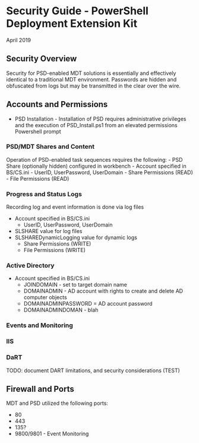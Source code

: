 # Security Guide - PowerShell Deployment Extension Kit
April 2019

## Security Overview
Security for PSD-enabled MDT solutions is essentially and effectively identical to a traditional MDT environment. Passwords are hidden and obfuscated from logs but may be transmitted in the clear over the wire.

## Accounts and Permissions
- PSD Installation - Installation of PSD requires administrative privileges and the execution of PSD_Install.ps1 from an elevated permissions Powershell prompt

### PSD/MDT Shares and Content
Operation of PSD-enabled task sequences requires the following:
    - PSD Share (optionally hidden) configured in workbench
    - Account specified in BS/CS.ini
        - UserID, UserPassword, UserDomain 
    - Share Permissions (READ)
    - File Permissions (READ)

### Progress and Status Logs
Recording log and event information is done via log files
- Account specified in BS/CS.ini
    - UserID, UserPassword, UserDomain
 - SLSHARE value for log files
 - SLSHAREDynamicLogging value for dynamic logs      
    - Share Permissions (WRITE)
    - File Permissions (WRITE)

### Active Directory
- Account specified in BS/CS.ini
    - JOINDOMAIN - set to target domain name
    - DOMAINADMIN - AD account with rights to create and delete AD computer objects
    - DOMAINADMINPASSWORD = AD account password
    - DOMAINADMINDOMAN - blah


### Events and Monitoring

### IIS

### DaRT
TODO: document DART limitations, and security considerations (TEST)

## Firewall and Ports
MDT and PSD utilized the following ports:
- 80
- 443
- 135?
- 9800/9801 - Event Monitoring
